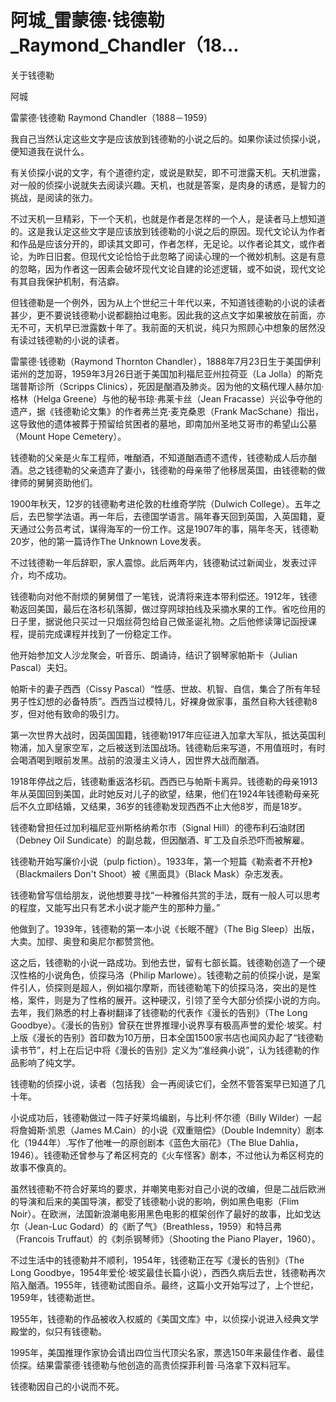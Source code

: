 # 阿城_雷蒙德·钱德勒_Raymond_Chandler（18...

关于钱德勒

阿城

雷蒙德·钱德勒 Raymond Chandler（1888－1959）

我自己当然认定这些文字是应该放到钱德勒的小说之后的。如果你读过侦探小说，便知道我在说什么。

有关侦探小说的文字，有个道德约定，或说是默契，即不可泄露天机。天机泄露，对一般的侦探小说就失去阅读兴趣。天机，也就是答案，是肉身的诱惑，是智力的挑战，是阅读的张力。

不过天机一旦精彩，下一个天机，也就是作者是怎样的一个人，是读者马上想知道的。这是我认定这些文字是应该放到钱德勒的小说之后的原因。现代文论认为作者和作品是应该分开的，即读其文即可，作者怎样，无足论。以作者论其文，或作者论，为昨日旧套。但现代文论恰恰于此忽略了阅读心理的一个微妙机制。这是有意的忽略，因为作者这一因素会破坏现代文论自建的论述逻辑，或不如说，现代文论有其自我保护机制，有洁癖。

但钱德勒是一个例外，因为从上个世纪三十年代以来，不知道钱德勒的小说的读者甚少，更不要说钱德勒小说都翻拍过电影。因此我的这点文字如果被放在前面，亦无不可，天机早已泄露数十年了。我前面的天机说，纯只为照顾心中想象的居然没有读过钱德勒的小说的读者。

雷蒙德·钱德勒（Raymond Thornton Chandler），1888年7月23日生于美国伊利诺州的芝加哥，1959年3月26日逝于美国加利福尼亚州拉荷亚（La Jolla）的斯克瑞普斯诊所（Scripps Clinics），死因是酗酒及肺炎。因为他的文稿代理人赫尔加·格林（Helga Greene）与他的秘书琼·弗莱卡丝（Jean Fracasse）兴讼争夺他的遗产，据《钱德勒论文集》的作者弗兰克·麦克桑恩（Frank MacSchane）指出，这导致他的遗体被葬于预留给贫困者的墓地，即南加州圣地艾哥市的希望山公墓（Mount Hope Cemetery）。

钱德勒的父亲是火车工程师，唯酗酒，不知道酗酒遗不遗传，钱德勒成人后亦酗酒。总之钱德勒的父亲遗弃了妻小，钱德勒的母亲带了他移居英国，由钱德勒的做律师的舅舅资助他们。

1900年秋天，12岁的钱德勒考进伦敦的杜维奇学院（Dulwich College）。五年之后，去巴黎学法语。再一年后，去德国学语言。隔年春天回到英国，入英国籍，夏天通过公务员考试，谋得海军的一份工作。这是1907年的事，隔年冬天，钱德勒20岁，他的第一篇诗作The Unknown Love发表。

不过钱德勒一年后辞职，家人震惊。此后两年内，钱德勒试过新闻业，发表过评介，均不成功。

钱德勒向对他不耐烦的舅舅借了一笔钱，说清将来连本带利偿还。1912年，钱德勒返回美国，最后在洛杉矶落脚，做过穿网球拍线及采摘水果的工作。省吃俭用的日子里，据说他只买过一只烟丝荷包给自己做圣诞礼物。之后他修读簿记函授课程，提前完成课程并找到了一份稳定工作。

他开始参加文人沙龙聚会，听音乐、朗诵诗，结识了钢琴家帕斯卡（Julian Pascal）夫妇。

帕斯卡的妻子西西（Cissy Pascal）“性感、世故、机智、自信，集合了所有年轻男子性幻想的必备特质”。西西当过模特儿，好裸身做家事，虽然自称大钱德勒8岁，但对他有致命的吸引力。

第一次世界大战时，因英国国籍，钱德勒1917年应征进入加拿大军队，抵达英国利物浦，加入皇家空军，之后被送到法国战场。钱德勒后来写道，不用值班时，有时会喝酒喝到眼前发黑。战前的浪漫主义诗人，因世界大战而酗酒。

1918年停战之后，钱德勒重返洛杉矶。西西已与帕斯卡离异。钱德勒的母亲1913年从英国回到美国，此时她反对儿子的欲望，结果，他们在1924年钱德勒母亲死后不久立即结婚，又结果，36岁的钱德勒发现西西不止大他8岁，而是18岁。

钱德勒曾担任过加利福尼亚州斯格纳希尔市（Signal Hill）的德布利石油财团（Debney Oil Sundicate）的副总裁，但因酗酒、旷工及自杀恐吓而被解雇。

钱德勒开始写廉价小说（pulp fiction）。1933年，第一个短篇《勒索者不开枪》（Blackmailers Don't Shoot）被《黑面具》（Black Mask）杂志发表。

钱德勒曾写信给朋友，说他想要寻找“一种雅俗共赏的手法，既有一般人可以思考的程度，又能写出只有艺术小说才能产生的那种力量。”

他做到了。1939年，钱德勒的第一本小说《长眠不醒》（The Big Sleep）出版，大卖。加缪、奥登和奥尼尔都赞赏他。

这之后，钱德勒的小说一路成功。到他去世，留有七部长篇。钱德勒创造了一个硬汉性格的小说角色，侦探马洛（Philip Marlowe）。钱德勒之前的侦探小说，是案件引人，侦探则是超人，例如福尔摩斯，而钱德勒笔下的侦探马洛，突出的是性格，案件，则是为了性格的展开。这种硬汉，引领了至今大部分侦探小说的方向。去年，我们熟悉的村上春树翻译了钱德勒的代表作《漫长的告别》（The Long Goodbye）。《漫长的告别》曾获在世界推理小说界享有极高声誉的爱伦·坡奖。村上版《漫长的告别》首印数为10万册，日本全国1500家书店也闻风办起了“钱德勒读书节”，村上在后记中将《漫长的告别》定义为“准经典小说”，认为钱德勒的作品影响了纯文学。

钱德勒的侦探小说，读者（包括我）会一再阅读它们，全然不管答案早已知道了几十年。

小说成功后，钱德勒做过一阵子好莱坞编剧，与比利·怀尔德（Billy Wilder）一起将詹姆斯·凯恩（James M.Cain）的小说《双重赔偿》（Double Indemnity）剧本化（1944年）.写作了他唯一的原创剧本《蓝色大丽花》（The Blue Dahlia，1946）。钱德勒还曾参与了希区柯克的《火车怪客》剧本，不过他认为希区柯克的故事不像真的。

虽然钱德勒不符合好莱坞的要求，并嘲笑电影对自己小说的改编，但是二战后欧洲的导演和后来的美国导演，都受了钱德勒小说的影响，例如黑色电影（Flim Noir）。在欧洲，法国新浪潮电影用黑色电影的框架创作了最好的故事，比如戈达尔（Jean-Luc Godard）的《断了气》（Breathless，1959）和特吕弗（Francois Truffaut）的《刺杀钢琴师》（Shooting the Piano Player，1960）。

不过生活中的钱德勒并不顺利，1954年，钱德勒正在写《漫长的告别》（The Long Goodbye，1954年爱伦·坡奖最佳长篇小说），西西久病后去世，钱德勒再次陷入酗酒。1955年，钱德勒试图自杀。最终，这篇小文开始写过了，上个世纪，1959年，钱德勒逝世。

1955年，钱德勒的作品被收入权威的《美国文库》中，以侦探小说进入经典文学殿堂的，似只有钱德勒。

1995年，美国推理作家协会请出四位当代顶尖名家，票选150年来最佳作者、最佳侦探。结果雷蒙德·钱德勒与他创造的高贵侦探菲利普·马洛拿下双料冠军。

钱德勒因自己的小说而不死。